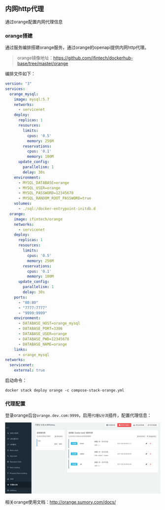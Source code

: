 ## 内网http代理

通过orange配置内网代理信息

### orange搭建

通过服务编排搭建orange服务，通过orange的openapi提供内网http代理。

> orange镜像地址：https://github.com/ifintech/dockerhub-base/tree/master/orange

编排文件如下：

```yaml
version: "3"
services:
  orange_mysql:
    image: mysql:5.7
    networks:
      - servicenet
    deploy:
      replicas: 1
      resources:
        limits:
          cpus: '0.5'
          memory: 256M
        reservations:
          cpus: '0.1'
          memory: 100M
      update_config:
        parallelism: 1
        delay: 30s
    environment:
      - MYSQL_DATABASE=orange
      - MYSQL_USER=orange
      - MYSQL_PASSWORD=12345678
      - MYSQL_RANDOM_ROOT_PASSWORD=true
    volumes:
      - ./sql:/docker-entrypoint-initdb.d
  orange:
    image: ifintech/orange
    networks:
      - servicenet
    deploy:
      replicas: 1
      resources:
        limits:
          cpus: '0.5'
          memory: 256M
        reservations:
          cpus: '0.1'
          memory: 100M
      update_config:
        parallelism: 1
        delay: 30s
    ports:
      - "80:80"
      - "7777:7777"
      - "9999:9999"
    environment:
      - DATABASE_HOST=orange_mysql
      - DATABASE_PORT=3306
      - DATABASE_USER=orange
      - DATABASE_PWD=12345678
      - DATABASE_NAME=orange
    links:
      - orange_mysql
networks:
  servicenet:
    external: true
```

启动命令：

```shell
docker stack deploy orange -c compose-stack-orange.yml
```

### 代理配置

登录orange后台`orange.dev.com:9999`，启用`代理&分流`插件，配置代理信息：

![orange](/images/orange.png)

相关orange使用文档：http://orange.sumory.com/docs/